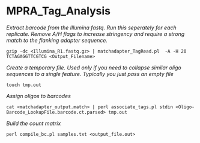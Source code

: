 # MPRA_Tag_Analysis



*Extract barcode from the Illumina fastq. Run this seperately for each replicate. Remove A/H flags to increase stringency and require a strong match to the flanking adapter sequence.*

`gzip -dc <Illumina_R1.fastq.gz> | matchadapter_TagRead.pl  -A -H 20 TCTAGAGGTTCGTCG <Output_Filename>`


*Create a temporary file. Used only if you need to collapse similar oligo sequences to a single feature. Typically you just pass an empty file*

`touch tmp.out`

*Assign oligos to barcodes*

`cat <matchadapter_output.match> | perl associate_tags.pl stdin <Oligo-Barcode_LookupFile.barcode.ct.parsed> tmp.out`

*Build the count matrix*

`perl compile_bc.pl samples.txt <output_file.out>`
